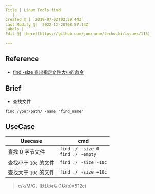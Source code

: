 ```yaml
---
Title | Linux Tools find
-- | --
Created @ | `2019-07-02T02:39:44Z`
Last Modify @| `2022-12-20T08:57:14Z`
Labels | ``
Edit @| [here](https://github.com/junxnone/techwiki/issues/115)

---
```

## Reference
- [find -size 查出指定文件大小的命令](https://www.cnblogs.com/rusking/p/7403160.html)


## Brief
- 查找文件

```
find /your/path/ -name "find_name"
```

## UseCase

Usecase | cmd
-- | --
查找 0 字节文件 |  `find ./ -size 0`<br>`find ./ -empty`
查找小于 `10c` 的文件 | `find ./ -size -10c`
查找大于 `10c` 的文件 | `find ./ -size +10c`

> c/k/M/G，默认为块(1块(b)=512c)


